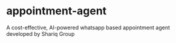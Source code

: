 # appointment-agent
A cost-effective, AI-powered whatsapp based appointment agent developed by Shariq Group
